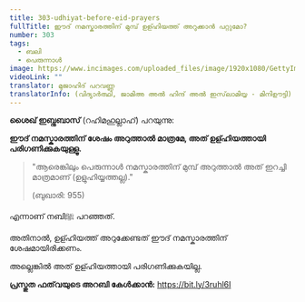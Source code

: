 ```yaml
---
title: 303-udhiyat-before-eid-prayers
fullTitle: ഈദ് നമസ്കാരത്തിന് മുമ്പ് ഉള്ഹിയത്ത് അറുക്കാൻ പറ്റുമോ?
number: 303
tags:
  - ബലി
  - പെരുന്നാള്‍
image: https://www.incimages.com/uploaded_files/image/1920x1080/GettyImages-674481081_427581.jpg
videoLink: ""
translator: മുജാഹിദ് പറവണ്ണ
translatorInfo: (വിദ്യാർത്ഥി, ജാമിഅ അൽ ഹിന്ദ് അൽ ഇസ്‌ലാമിയ്യ - മിനിഊട്ടി)
---
```

**ശൈഖ് ഇബ്നുബാസ്** (റഹിമഹുല്ലാഹ്) പറയുന്നു: 

**ഈദ് നമസ്കാരത്തിന് ശേഷം അറുത്താൽ മാത്രമേ, അത് ഉള്ഹിയത്തായി  പരിഗണിക്കുകയുള്ളൂ.**

> "ആരെങ്കിലും പെരുന്നാൾ നമസ്കാരത്തിന് മുമ്പ് അറുത്താൽ അത്  ഇറച്ചി മാത്രമാണ് (ഉളുഹിയ്യത്തല്ല)."
>
> (ബുഖാരി: 955) 

എന്നാണ് നബിﷺ പറഞ്ഞത്.

അതിനാൽ, ഉള്ഹിയത്ത് അറുക്കേണ്ടത് ഈദ് നമസ്കാരത്തിന് ശേഷമായിരിക്കണം. 

അല്ലെങ്കിൽ അത് ഉള്ഹിയത്തായി പരിഗണിക്കുകയില്ല. 

**പ്രസ്തുത ഫത്‌വയുടെ അറബി കേൾക്കാൻ:** 
<https://bit.ly/3ruhl6I>